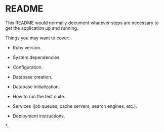 # README

This README would normally document whatever steps are necessary to get the
application up and running.

Things you may want to cover:

* Ruby version. 

* System dependencies.

* Configuration.   

* Database creation.

* Database initialization.

* How to run the test suite.

* Services (job queues, cache servers, search engines, etc.).

* Deployment instructions.

*.. 
